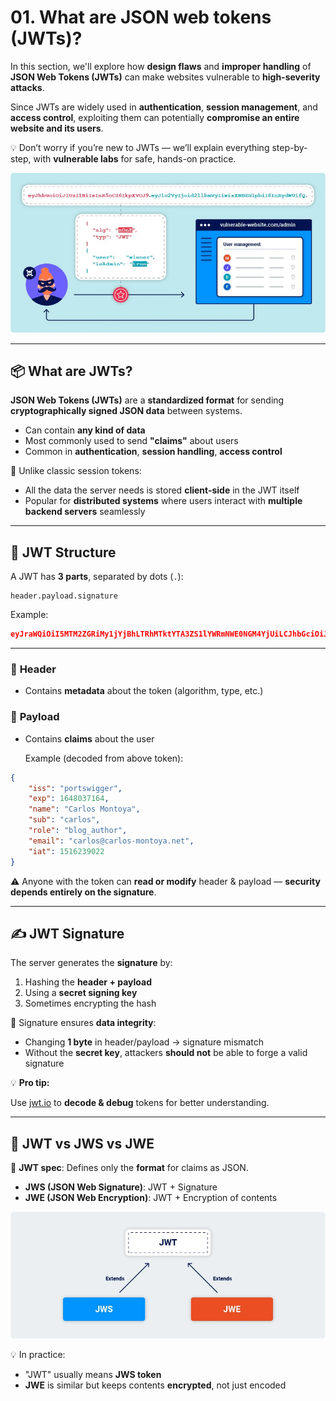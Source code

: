 # 01. What are JSON web tokens (JWTs)?

In this section, we'll explore how **design flaws** and **improper handling** of **JSON Web Tokens (JWTs)** can make websites vulnerable to **high-severity attacks**.

Since JWTs are widely used in **authentication**, **session management**, and **access control**, exploiting them can potentially **compromise an entire website and its users**.

💡 Don’t worry if you’re new to JWTs — we’ll explain everything step-by-step, with **vulnerable labs** for safe, hands-on practice.

![image.png](Img/imagemain.png)

---

## 📦 **What are JWTs?**

**JSON Web Tokens (JWTs)** are a **standardized format** for sending **cryptographically signed JSON data** between systems.

- Can contain **any kind of data**
- Most commonly used to send **"claims"** about users
- Common in **authentication**, **session handling**, **access control**

🔹 Unlike classic session tokens:

- All the data the server needs is stored **client-side** in the JWT itself
- Popular for **distributed systems** where users interact with **multiple backend servers** seamlessly

---

## 🧩 **JWT Structure**

A JWT has **3 parts**, separated by dots (`.`):

```
header.payload.signature
```

Example:

```json
eyJraWQiOiI5MTM2ZGRiMy1jYjBhLTRhMTktYTA3ZS1lYWRmNWE0NGM4YjUiLCJhbGciOiJSUzI1NiJ9.eyJpc3MiOiJwb3J0c3dpZ2dlciIsImV4cCI6MTY0ODAzNzE2NCwibmFtZSI6IkNhcmxvcyBNb250b3lhIiwic3ViIjoiY2FybG9zIiwicm9sZSI6ImJsb2dfYXV0aG9yIiwiZW1haWwiOiJjYXJsb3NAY2FybG9zLW1vbnRveWEubmV0IiwiaWF0IjoxNTE2MjM5MDIyfQ.SYZBPIBg2CRjXAJ8vCER0LA_ENjII1JakvNQoP-Hw6GG1zfl4JyngsZReIfqRvIAEi5L4HV0q7_9qGhQZvy9ZdxEJbwTxRs_6Lb-fZTDpW6lKYNdMyjw45_alSCZ1fypsMWz_2mTpQzil0lOtps5Ei_z7mM7M8gCwe_AGpI53JxduQOaB5HkT5gVrv9cKu9CsW5MS6ZbqYXpGyOG5ehoxqm8DL5tFYaW3lB50ELxi0KsuTKEbD0t5BCl0aCR2MBJWAbN-xeLwEenaqBiwPVvKixYleeDQiBEIylFdNNIMviKRgXiYuAvMziVPbwSgkZVHeEdF5MQP1Oe2Spac-6IfA
```

---

### 📜 **Header**

- Contains **metadata** about the token (algorithm, type, etc.)

### 🧾 **Payload**

- Contains **claims** about the user
    
    Example (decoded from above token):
    

```json
{
    "iss": "portswigger",
    "exp": 1648037164,
    "name": "Carlos Montoya",
    "sub": "carlos",
    "role": "blog_author",
    "email": "carlos@carlos-montoya.net",
    "iat": 1516239022
}

```

⚠️ Anyone with the token can **read or modify** header & payload — **security depends entirely on the signature**.

---

## ✍️ **JWT Signature**

The server generates the **signature** by:

1. Hashing the **header + payload**
2. Using a **secret signing key**
3. Sometimes encrypting the hash

🔹 Signature ensures **data integrity**:

- Changing **1 byte** in header/payload → signature mismatch
- Without the **secret key**, attackers **should not** be able to forge a valid signature

💡 **Pro tip:**

Use [jwt.io](https://jwt.io/) to **decode & debug** tokens for better understanding.

---

## 🔄 **JWT vs JWS vs JWE**

📜 **JWT spec**: Defines only the **format** for claims as JSON.

- **JWS (JSON Web Signature)**: JWT + Signature
- **JWE (JSON Web Encryption)**: JWT + Encryption of contents

![image.png](Img/image_1.png)

💡 In practice:

- "JWT" usually means **JWS token**
- **JWE** is similar but keeps contents **encrypted**, not just encoded